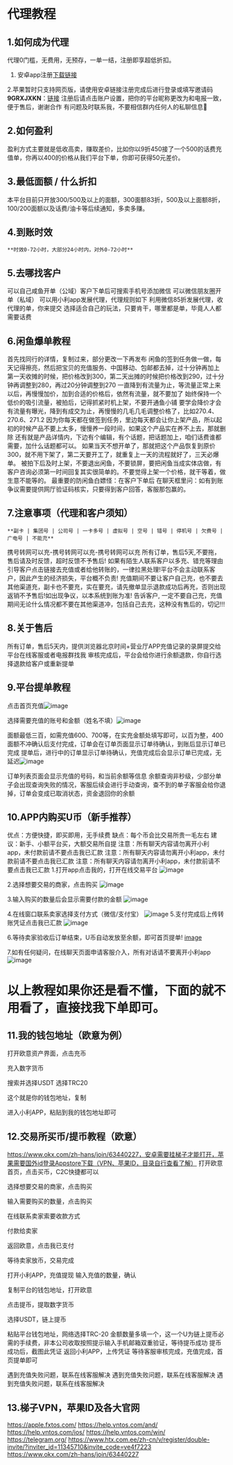 
# 代理教程

## 1.如何成为代理
代理0门槛，无费用，无预存，一单一结，注册即享超低折扣。
1. 安卓app注册[下载链接](http://xl.baililai.xyz/Invitation/register#/?invite_code=9GRXJXKN&name=llsscc6666)
   
2.苹果暂时只支持网页版，请使用安卓链接注册完成后进行登录或填写邀请码 	**9GRXJXKN**：[链接](http://xl.baililai.xyz/h5#)
注册后请点击账户设置，把你的平台昵称更改为和电报一致，便于售后，谢谢合作
有问题及时联系我，不要相信群内任何人的私聊信息🙅

## 2.如何盈利
盈利方式主要就是低收高卖，赚取差价，比如你以9折450接了一个500的话费充值单，你再以400的价格从我们平台下单，你即可获得50元差价。

## 3.最低面额 / 什么折扣
本平台目前只开放300/500及以上的面额，300面额83折，500及以上面额8折，100/200面额以及话费/油卡等后续通知，多卖多赚。

## 4.到账时效
	**时效0-72小时，大部分24小时内，对外0-72小时**

## 5.去哪找客户
可以自己咸鱼开单（公域）客户下单后可搜索手机号添加微信
可以微信朋友圈开单（私域）
可以用小利app发展代理，代理规则如下
利用微信85折发展代理，收代理的单，你来提交
选择适合自己的玩法，只要肯干，哪里都是单，毕竟人人都需要话费


## 6.闲鱼爆单教程
首先找同行的详情，复制过来，部分更改一下再发布
闲鱼的签到任务做一做，每天记得擦亮，然后把宝贝的充值服务、中国移动、包邮都去掉，过十分钟再加上
第一天收摊的时候，把价格改到300，第二天出摊的时候把价格改到290，过十分钟再调整到280，再过20分钟调整到270
一直降到有流量为止，等流量正常上来以后，再慢慢加价，加到合适的价格后，依然有流量，就不要加了
始终保持一个低价的吸引流量，被拍后，记得抓紧时机上架，不要开通鱼小铺
要学会降价才会有流量有曝光，降到有成交为止，再慢慢的几毛几毛调整价格了，比如270.4、270.6、271.2
因为你每天都在做签到任务，里边每天都会让你上架产品，所以起初的时候产品不要上太多，慢慢养一段时间，如果这个产品实在养不上去，那就删除
还有就是产品详情内，下边有个编辑，有个话题，把话题加上，咱们话费谁都需要，加什么话题都可以。
如果当天不想开单了，那就把这个产品恢复到原价300，就不用下架了，第二天要开工了，就重复上一天的流程就好了，三天必爆单。
被拍下后及时上架，不要退出闲鱼，不要锁屏，要把闲鱼当成实体店做，有客户咨询必须第一时间回复其实很简单的。不要觉得上架一个价格，就干等着，做生意不能等的。
最重要的防闲鱼白嫖怪：在客户下单后 在聊天框里问：如有到账争议需要提供网厅验证码核实，只要得到客户回答，客服那包赢的。
## 7.注意事项（代理和客户须知）
	**副卡 | 集团号 | 公司号 | 一卡多号 | 虚拟号 | 空号 | 错号 | 停机号 | 欠费号 | 广电号 | 不能充**
 携号转网可以充-携号转网可以充-携号转网可以充
所有订单，售后5天,不要拖，售后请及时反馈，超时反馈不予售后!
如果有陌生人联系客户以多充、错充等理由引导客户点击链接去充值或者给他转账的，一律拉黑处理!平台不会主动联系客户，因此产生的经济损失，平台概不负责!
充值期间不要让客户自己充，也不要去其他渠道充，副卡也不要充，实在要充，请先撤单显示退款成功后再充，否则出现返销不予售后!如出现争议，以本系统到账为准!
告诉客户, 一定不要自己充，充值期间无论什么情况都不要在其他渠道冲，包括自己去充，这种没有售后的，切记!!!
## 8.关于售后
所有订单，售后5天内，提供浏览器北京时间+营业厅APP充值记录的录屏提交给平台在线客服或者电报群找我
审核完成后，平台会给你进行余额退款，你自行选择退款给客户或重新提单
## 9.平台提单教程
点击首页充值![image](https://github.com/LlssccCheng/test/assets/109357362/a2a32ffa-2fde-4b51-9e9e-d50bdd8aab2b)

选择需要充值的账号和金额（姓名不填）![image](https://github.com/LlssccCheng/test/assets/109357362/d5d9ad55-1b59-47e9-9b64-1c0b58bb79eb)

面额最低三百，如需充值600、700等，在实充金额处填写即可，以百为整，400面额不冲确认后支付完成，订单会在订单页面显示订单待确认，到账后显示订单已完成
提单后，进行中的订单显示订单待确认，充值完成后会显示订单已完成，无延迟![image](https://github.com/LlssccCheng/test/assets/109357362/7ed0ca94-b63d-45c7-b8e0-f33f98f1510b)

订单列表页面会显示充值的号码，和当前余额等信息
余额查询非秒级，少部分单子会出现查询失败的情况，客服后续会进行手动查询，查不到的单子客服会给你退掉，订单会变成已取消状态，资金退回你的余额
## 10.APP内购买U币（新手推荐）
优点：方便快捷，即买即用，无手续费
缺点：每个币会比交易所贵一毛左右
建议：新手、小额平台买，大额交易所自提
注意：所有聊天内容请勿离开小利app，未付款前请不要点击我已汇款
注意：所有聊天内容请勿离开小利app，未付款前请不要点击我已汇款
注意：所有聊天内容请勿离开小利app，未付款前请不要点击我已汇款
1.打开app点击我的，打开在线交易平台
![image](https://github.com/LlssccCheng/test/assets/109357362/7e5e821c-8d89-483e-a5a3-265db68acd54)


2.选择想要交易的商家，点击购买
![image](https://github.com/LlssccCheng/test/assets/109357362/136d510f-f811-49e6-923d-d84356203cfd)


3.输入购买的数量后会显示需要付款的金额
![image](https://github.com/LlssccCheng/test/assets/109357362/b68fedfd-98e6-46b1-81f5-f1e9f5f57540)

4.在线窗口联系卖家选择支付方式（微信/支付宝）
![image](https://github.com/LlssccCheng/test/assets/109357362/5e408fbc-fe29-4256-8526-593c9e87ada7)
5.支付完成后上传转账凭证点击我已汇款
![image](https://github.com/LlssccCheng/test/assets/109357362/b75c3763-b60a-47dd-9677-c47635d5cd69)

6.等待卖家验收后订单结束，U币自动发放至余额，即可首页提单!
[image](https://github.com/LlssccCheng/test/assets/109357362/4703eef9-a661-4a12-a712-728bf453674d)


7.如有任何疑问，在线聊天页面申请客服介入，所有对话请不要离开小利app
![image](https://github.com/LlssccCheng/test/assets/109357362/8be0b055-f5c1-4c45-87b3-312f5c97b923)


# 以上教程如果你还是看不懂，下面的就不用看了，直接找我下单即可。

## 11.我的钱包地址（欧意为例）
打开欧意资产界面，点击充币

充入数字货币

搜索并选择USDT
选择TRC20

这个就是你的钱包地址，复制

进入小利APP，粘贴到我的钱包地址即可
## 12.交易所买币/提币教程（欧意）
https://www.okx.com/zh-hans/join/63440227，安卓需要挂梯子才能打开，苹果需要国外id登录Appstore下载（VPN、苹果ID，目录自行查看了解）
打开欧意首页，点击买币，C2C快捷都可以

选择想要交易的商家，点击购买

输入需要购买的数量，点击购买

在线联系卖家索要收款方式

付款给卖家

返回欧意，点击我已支付

等待卖家放币，交易完成

打开小利APP，充值提现
输入充值的数量，确认

复制平台的钱包地址，打开欧意

点击提币，提取数字货币

选择USDT，链上提币

粘贴平台钱包地址，网络选择TRC-20
金额数量多填一个，这一个U为链上提币必需的手续费，非本公司收取按照提示输入手机邮箱双重验证，等待提币成功
提币成功后，截图此凭证
返回小利APP，上传凭证
等待客服审核完成，充值完成，首页提单即可

遇到充值失败问题，联系在线客服解决
遇到充值失败问题，联系在线客服解决
遇到充值失败问题，联系在线客服解决
## 13.梯子VPN，苹果ID及各大官网
https://apple.fxtos.com/
https://help.vntos.com/and/
https://help.vntos.com/ios/
https://help.vntos.com/win/
https://telegram.org/
https://www.htx.com.ee/zh-cn/v/register/double-invite/?inviter_id=11345710&invite_code=ve4f7223
https://www.okx.com/zh-hans/join/63440227


